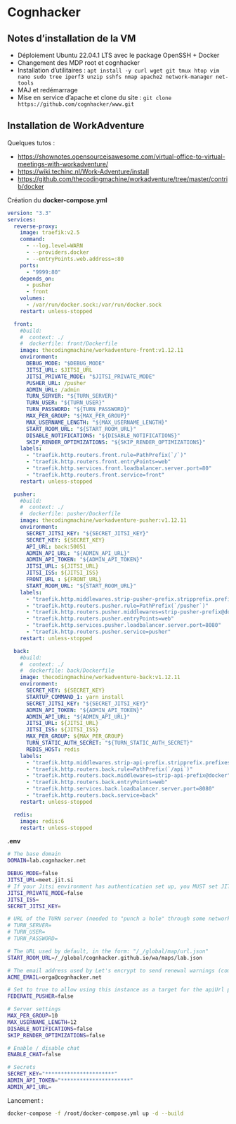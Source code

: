 # Cognhacker

## Notes d’installation de la VM

- Déploiement Ubuntu 22.04.1 LTS avec le package OpenSSH + Docker
- Changement des MDP root et cognhacker
- Installation d’utilitaires : ``apt install -y curl wget git tmux htop vim nano sudo tree iperf3 unzip sshfs nmap apache2 network-manager net-tools``
- MAJ et redémarrage
- Mise en service d’apache et clone du site : `git clone https://github.com/cognhacker/www.git`

## Installation de WorkAdventure

Quelques tutos :

* https://shownotes.opensourceisawesome.com/virtual-office-to-virtual-meetings-with-workadventure/
* https://wiki.techinc.nl/Work-Adventure/install
* https://github.com/thecodingmachine/workadventure/tree/master/contrib/docker

Création du **docker-compose.yml**



```yaml
version: "3.3"
services:
  reverse-proxy:
    image: traefik:v2.5
    command:
      - --log.level=WARN
      - --providers.docker
      - --entryPoints.web.address=:80
    ports:
      - "9999:80"
    depends_on:
      - pusher
      - front
    volumes:
      - /var/run/docker.sock:/var/run/docker.sock
    restart: unless-stopped

  front:
    #build:
    #  context: ./
    #  dockerfile: front/Dockerfile
    image: thecodingmachine/workadventure-front:v1.12.11
    environment:
      DEBUG_MODE: "$DEBUG_MODE"
      JITSI_URL: $JITSI_URL
      JITSI_PRIVATE_MODE: "$JITSI_PRIVATE_MODE"
      PUSHER_URL: /pusher
      ADMIN_URL: /admin
      TURN_SERVER: "${TURN_SERVER}"
      TURN_USER: "${TURN_USER}"
      TURN_PASSWORD: "${TURN_PASSWORD}"
      MAX_PER_GROUP: "${MAX_PER_GROUP}"
      MAX_USERNAME_LENGTH: "${MAX_USERNAME_LENGTH}"
      START_ROOM_URL: "${START_ROOM_URL}"
      DISABLE_NOTIFICATIONS: "${DISABLE_NOTIFICATIONS}"
      SKIP_RENDER_OPTIMIZATIONS: "${SKIP_RENDER_OPTIMIZATIONS}"
    labels:
      - "traefik.http.routers.front.rule=PathPrefix(`/`)"
      - "traefik.http.routers.front.entryPoints=web"
      - "traefik.http.services.front.loadbalancer.server.port=80"
      - "traefik.http.routers.front.service=front"
    restart: unless-stopped

  pusher:
    #build:
    #  context: ./
    #  dockerfile: pusher/Dockerfile
    image: thecodingmachine/workadventure-pusher:v1.12.11
    environment:
      SECRET_JITSI_KEY: "${SECRET_JITSI_KEY}"
      SECRET_KEY: ${SECRET_KEY}
      API_URL: back:50051
      ADMIN_API_URL: "${ADMIN_API_URL}"
      ADMIN_API_TOKEN: "${ADMIN_API_TOKEN}"
      JITSI_URL: ${JITSI_URL}
      JITSI_ISS: ${JITSI_ISS}
      FRONT_URL : ${FRONT_URL}
      START_ROOM_URL: "${START_ROOM_URL}"
    labels:
      - "traefik.http.middlewares.strip-pusher-prefix.stripprefix.prefixes=/pusher"
      - "traefik.http.routers.pusher.rule=PathPrefix(`/pusher`)"
      - "traefik.http.routers.pusher.middlewares=strip-pusher-prefix@docker"
      - "traefik.http.routers.pusher.entryPoints=web"
      - "traefik.http.services.pusher.loadbalancer.server.port=8080"
      - "traefik.http.routers.pusher.service=pusher"
    restart: unless-stopped

  back:
    #build:
    #  context: ./
    #  dockerfile: back/Dockerfile
    image: thecodingmachine/workadventure-back:v1.12.11
    environment:
      SECRET_KEY: ${SECRET_KEY}
      STARTUP_COMMAND_1: yarn install
      SECRET_JITSI_KEY: "${SECRET_JITSI_KEY}"
      ADMIN_API_TOKEN: "${ADMIN_API_TOKEN}"
      ADMIN_API_URL: "${ADMIN_API_URL}"
      JITSI_URL: ${JITSI_URL}
      JITSI_ISS: ${JITSI_ISS}
      MAX_PER_GROUP: ${MAX_PER_GROUP}
      TURN_STATIC_AUTH_SECRET: "${TURN_STATIC_AUTH_SECRET}"
      REDIS_HOST: redis
    labels:
      - "traefik.http.middlewares.strip-api-prefix.stripprefix.prefixes=/api"
      - "traefik.http.routers.back.rule=PathPrefix(`/api`)"
      - "traefik.http.routers.back.middlewares=strip-api-prefix@docker"
      - "traefik.http.routers.back.entryPoints=web"
      - "traefik.http.services.back.loadbalancer.server.port=8080"
      - "traefik.http.routers.back.service=back"
    restart: unless-stopped

  redis:
    image: redis:6
    restart: unless-stopped
```

**.env**

```bash
# The base domain
DOMAIN=lab.cognhacker.net

DEBUG_MODE=false
JITSI_URL=meet.jit.si
# If your Jitsi environment has authentication set up, you MUST set JITSI_PRIVATE_MODE to "true" and you MUST pass a SECRET_JITSI_KEY to generate the JWT secret
JITSI_PRIVATE_MODE=false
JITSI_ISS=
SECRET_JITSI_KEY=

# URL of the TURN server (needed to "punch a hole" through some networks for P2P connections)
# TURN_SERVER=
# TURN_USER=
# TURN_PASSWORD=

# The URL used by default, in the form: "/_/global/map/url.json"
START_ROOM_URL=/_/global/cognhacker.github.io/wa/maps/lab.json

# The email address used by Let's encrypt to send renewal warnings (compulsory)
ACME_EMAIL=orga@cognhacker.net

# Set to true to allow using this instance as a target for the apiUrl property
FEDERATE_PUSHER=false

# Server settings
MAX_PER_GROUP=10
MAX_USERNAME_LENGTH=12
DISABLE_NOTIFICATIONS=false
SKIP_RENDER_OPTIMIZATIONS=false

# Enable / disable chat
ENABLE_CHAT=false

# Secrets
SECRET_KEY="**********************"
ADMIN_API_TOKEN="**********************"
ADMIN_API_URL=
```

Lancement :

```bash
docker-compose -f /root/docker-compose.yml up -d --build
```
